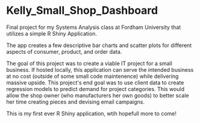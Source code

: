 # Kelly_Small_Shop_Dashboard
Final project for my Systems Analysis class at Fordham University that utilizes a simple R Shiny Application.

The app creates a few descriptive bar charts and scatter plots for different aspects of consumer, product, and order data. 

The goal of this project was to create a viable IT project for a small business. If hosted locally, this application can serve the intended business at no cost (outside of some small code maintenence) while delivering massive upside. This project's end goal was to use client data to create regression models to predict demand for project categories. This would allow the shop owner (who manufacturers her own goods) to better scale her time creating pieces and devising email campaigns. 

This is my first ever R Shiny application, wtih hopefull more to come!
